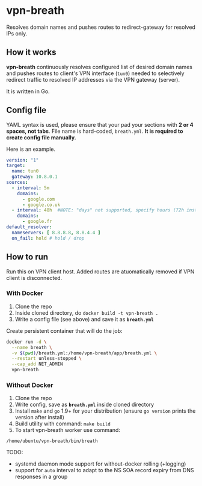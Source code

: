 # vpn-breath

Resolves domain names and pushes routes to redirect-gateway for resolved IPs only.


## How it works

**vpn-breath** continuously resolves configured list of desired domain names
and pushes routes to client's VPN interface (`tun0`) needed to
selectively redirect traffic to resolved IP addresses via the VPN gateway
(server).

It is written in Go.

## Config file

YAML syntax is used, please ensure that your pad your sections with **2 or 4 spaces, not tabs**.
File name is hard-coded, `breath.yml`. **It is required to create config file manually.**

Here is an example.

```yml
version: "1"
target:
  name: tun0
  gateway: 10.8.0.1
sources:
  - interval: 5m
    domains:
      - google.com
      - google.co.uk
  - interval: 48h  #NOTE: "days" not supported, specify hours (72h instead of 3d)
    domains:
      - google.fr
default_resolver:
  nameservers: [ 8.8.8.8, 8.8.4.4 ]
  on_fail: hold # hold / drop
```

## How to run

Run this on VPN client host. Added routes are atuomatically removed if VPN client is disconnected.

### With Docker

1. Clone the repo
2. Inside cloned directory, do `docker build -t vpn-breath .`
3. Write a config file (see above) and save it as **`breath.yml`**

Create persistent container that will do the job:
```sh
docker run -d \
  --name breath \
  -v $(pwd)/breath.yml:/home/vpn-breath/app/breath.yml \
  --restart unless-stopped \
  --cap_add NET_ADMIN
  vpn-breath
```


### Without Docker

1. Clone the repo
2. Write config, save as **`breath.yml`** inside cloned directory
3. Install `make` and `go` 1.9+ for your distribution (ensure `go version` prints the version after install)
4. Build utility with command: `make build`
4. To start vpn-breath worker use command:

`/home/ubuntu/vpn-breath/bin/breath`

TODO:

- systemd daemon mode support for without-docker rolling (+logging)
- support for `auto` interval to adapt to the NS SOA record expiry from DNS responses in a group
